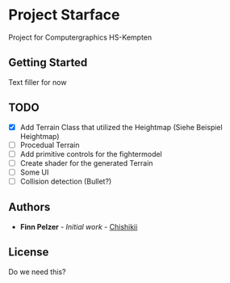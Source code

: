 # Project Starface

Project for Computergraphics HS-Kempten

## Getting Started

Text filler for now

## TODO
- [x] Add Terrain Class that utilized the Heightmap (Siehe Beispiel Heightmap)
- [ ] Procedual Terrain
- [ ] Add primitive controls for the fightermodel
- [ ] Create shader for the generated Terrain
- [ ] Some UI
- [ ] Collision detection (Bullet?)

## Authors

* **Finn Pelzer** - *Initial work* - [Chishikii](https://github.com/chishikii)

## License

Do we need this?
